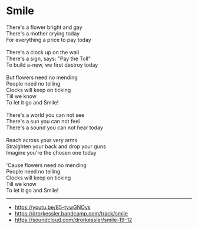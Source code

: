 # Smile

There's a flower bright and gay\
There's a mother crying today\
For everything a price to pay today\
\
There's a clock up on the wall\
There's a sign, says: "Pay the Toll"\
To build a-new, we first destroy today\
\
But flowers need no mending\
People need no telling\
Clocks will keep on ticking\
Till we know\
To let it go and Smile!\
\
There's a world you can not see\
There's a sun you can not feel\
There's a sound you can not hear today\
\
Reach across your very arms\
Straighten your back and drop your guns\
Imagine you're the chosen one today\
\
'Cause flowers need no mending\
People need no telling\
Clocks will keep on ticking\
Till we know\
To let it go and Smile!

---
- https://youtu.be/85-tywGNOvs
- https://drorkessler.bandcamp.com/track/smile
- https://soundcloud.com/drorkessler/smile-19-12
